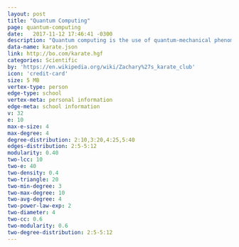 ```yaml
---
layout: post
title: "Quantum Computing"
page: quantum-computing
date:   2017-11-12 17:46:41 -0300
description: "Quantum computing is the use of quantum-mechanical phenomena such as superposition and entanglement to perform computation. A quantum computer is used to perform such computation, which can be implemented theoretically or physically."
data-name: karate.json
link: http://bo.com/karate.hgf
categories: Scientific
by: 'https://en.wikipedia.org/wiki/Zachary%27s_karate_club'
icon: 'credit-card'
size: 5 MB
vertex-type: person
edge-type: school
vertex-meta: personal information
edge-meta: school information
v: 32
e: 10
max-e-size: 4
max-degree: 4
degree-distribution: 2:10,3:20,4:25,5:40
edges-distribution: 2:5-5:12
modularity: 0.40
two-lcc: 10
two-e: 40
two-density: 0.4
two-triangle: 20
two-min-degree: 3
two-max-degree: 10
two-avg-degree: 4
two-power-law-exp: 2
two-diameter: 4
two-cc: 0.6
two-modularity: 0.6
two-degree-distribution: 2:5-5:12
---
```

